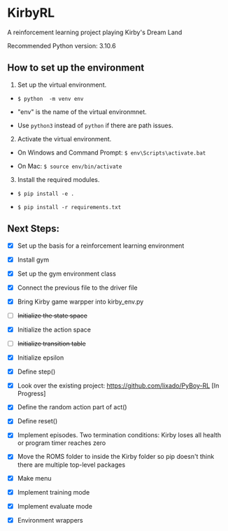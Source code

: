 # KirbyRL
A reinforcement learning project playing Kirby's Dream Land

Recommended Python version: 3.10.6
## How to set up the environment

1. Set up the virtual environment.

- `$ python  -m venv env`

- "env" is the name of the virtual environmnet.

- Use `python3` instead of `python` if there are path issues.

2. Activate the virtual environment.

- On Windows and Command Prompt: `$ env\Scripts\activate.bat`

- On Mac: `$ source env/bin/activate`

3. Install the required modules.

- `$ pip install -e .`

- `$ pip install -r requirements.txt`

## Next Steps:

* [x] Set up the basis for a reinforcement learning environment

* [x] Install gym

* [x] Set up the gym environment class

* [x] Connect the previous file to the driver file

* [x] Bring Kirby game warpper into kirby_env.py

* [ ] ~~Initialize the state space~~

* [x] Initialize the action space

* [ ] ~~Initialize transition table~~

* [x] Initialize epsilon

* [x] Define step()

* [x] Look over the existing project: https://github.com/lixado/PyBoy-RL [In Progress]

* [x] Define the random action part of act()

* [x] Define reset()

* [x] Implement episodes. Two termination conditions: Kirby loses all health or program timer reaches zero

* [x] Move the ROMS folder to inside the Kirby folder so pip doesn't think there are multiple top-level packages

* [x] Make menu

* [x] Implement training mode

* [x] Implement evaluate mode

* [x] Environment wrappers
 